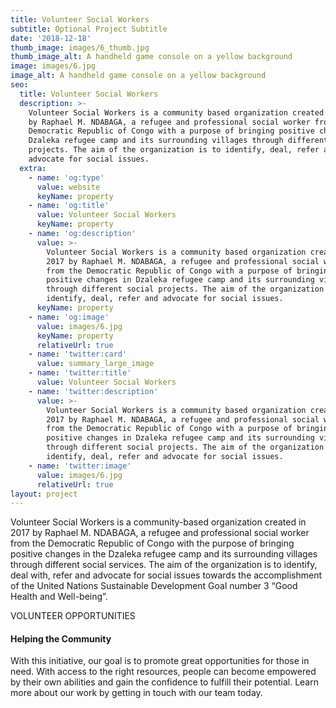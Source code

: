 ```yaml
---
title: Volunteer Social Workers
subtitle: Optional Project Subtitle
date: '2018-12-18'
thumb_image: images/6_thumb.jpg
thumb_image_alt: A handheld game console on a yellow background
image: images/6.jpg
image_alt: A handheld game console on a yellow background
seo:
  title: Volunteer Social Workers
  description: >-
    Volunteer Social Workers is a community based organization created in 2017
    by Raphael M. NDABAGA, a refugee and professional social worker from the
    Democratic Republic of Congo with a purpose of bringing positive changes in
    Dzaleka refugee camp and its surrounding villages through different social
    projects. The aim of the organization is to identify, deal, refer and
    advocate for social issues.
  extra:
    - name: 'og:type'
      value: website
      keyName: property
    - name: 'og:title'
      value: Volunteer Social Workers
      keyName: property
    - name: 'og:description'
      value: >-
        Volunteer Social Workers is a community based organization created in
        2017 by Raphael M. NDABAGA, a refugee and professional social worker
        from the Democratic Republic of Congo with a purpose of bringing
        positive changes in Dzaleka refugee camp and its surrounding villages
        through different social projects. The aim of the organization is to
        identify, deal, refer and advocate for social issues.
      keyName: property
    - name: 'og:image'
      value: images/6.jpg
      keyName: property
      relativeUrl: true
    - name: 'twitter:card'
      value: summary_large_image
    - name: 'twitter:title'
      value: Volunteer Social Workers
    - name: 'twitter:description'
      value: >-
        Volunteer Social Workers is a community based organization created in
        2017 by Raphael M. NDABAGA, a refugee and professional social worker
        from the Democratic Republic of Congo with a purpose of bringing
        positive changes in Dzaleka refugee camp and its surrounding villages
        through different social projects. The aim of the organization is to
        identify, deal, refer and advocate for social issues.
    - name: 'twitter:image'
      value: images/6.jpg
      relativeUrl: true
layout: project
---
```

Volunteer Social Workers is a community-based organization created in 2017 by Raphael M. NDABAGA, a refugee and professional social worker from the Democratic Republic of Congo with the purpose of bringing positive changes in the Dzaleka refugee camp and its surrounding villages through different social services. The aim of the organization is to identify, deal with, refer and advocate for social issues towards the accomplishment of the United Nations Sustainable Development Goal number 3 “Good Health and Well-being”.


VOLUNTEER OPPORTUNITIES

#### Helping the Community

With this initiative, our goal is to promote great opportunities for those in need. With access to the right resources, people can become empowered by their own abilities and gain the confidence to fulfill their potential. Learn more about our work by getting in touch with our team today.
